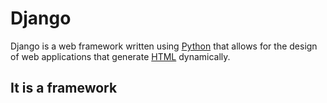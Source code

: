 # Django

Django is a web framework written using [Python](/wiki/Python) that allows for the design of web applications that generate [HTML](/wiki/HTML) dynamically.

## It is a framework
